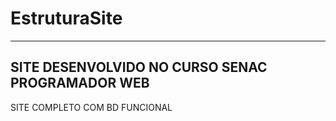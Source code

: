 # EstruturaSite
---
SITE DESENVOLVIDO NO CURSO SENAC PROGRAMADOR WEB 
---
SITE COMPLETO COM BD FUNCIONAL 


